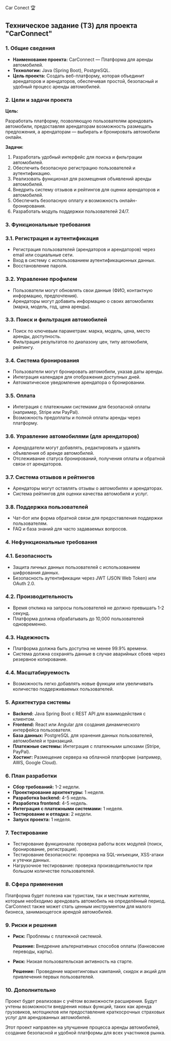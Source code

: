 Car Conect 🏆

## Техническое задание (ТЗ) для проекта **"CarConnect"**

### 1. Общие сведения

- **Наименование проекта:** CarConnect — Платформа для аренды автомобилей.
- **Технологии:** Java (Spring Boot), PostgreSQL.
- **Цель проекта:** Создать веб-платформу, которая объединит арендаторов и арендаторов, обеспечивая простой, безопасный и удобный процесс аренды автомобилей.

### 2. Цели и задачи проекта

**Цель:**

Разработать платформу, позволяющую пользователям арендовать автомобили, предоставляя арендаторам возможность размещать предложения, а арендаторам — выбирать и бронировать автомобили онлайн.

**Задачи:**

1. Разработать удобный интерфейс для поиска и фильтрации автомобилей.
2. Обеспечить безопасную регистрацию пользователей и аутентификацию.
3. Реализовать функционал для размещения объявлений аренды автомобилей.
4. Внедрить систему отзывов и рейтингов для оценки арендаторов и автомобилей.
5. Обеспечить безопасную оплату и возможность онлайн-бронирования.
6. Разработать модуль поддержки пользователей 24/7.

### 3. Функциональные требования

### 3.1. Регистрация и аутентификация

- Регистрация пользователей (арендаторов и арендаторов) через email или социальные сети.
- Вход в систему с использованием аутентификационных данных.
- Восстановление пароля.

### 3.2. Управление профилем

- Пользователи могут обновлять свои данные (ФИО, контактную информацию, предпочтения).
- Арендаторы могут добавить информацию о своих автомобилях (марка, модель, год, цена аренды).

### 3.3. Поиск и фильтрация автомобилей

- Поиск по ключевым параметрам: марка, модель, цена, место аренды, доступность.
- Фильтрация результатов по диапазону цен, типу автомобиля, рейтингу.

### 3.4. Система бронирования

- Пользователи могут бронировать автомобили, указав даты аренды.
- Интеграция календаря для отображения доступных дней.
- Автоматическое уведомление арендатора о бронировании.

### 3.5. Оплата

- Интеграция с платежными системами для безопасной оплаты (например, Stripe или PayPal).
- Возможность предоплаты и полной оплаты аренды через платформу.

### 3.6. Управление автомобилями (для арендаторов)

- Арендодатели могут добавлять, редактировать и удалять объявления об аренде автомобилей.
- Отслеживание статуса бронирований, получения оплаты и обратной связи от арендаторов.

### 3.7. Система отзывов и рейтингов

- Арендаторы могут оставлять отзывы о автомобилях и арендаторах.
- Система рейтингов для оценки качества автомобиля и услуг.

### 3.8. Поддержка пользователей

- Чат-бот или форма обратной связи для предоставления поддержки пользователям.
- FAQ и база знаний для часто задаваемых вопросов.

### 4. Нефункциональные требования

### 4.1. Безопасность

- Защита личных данных пользователей с использованием шифрования данных.
- Безопасность аутентификации через JWT (JSON Web Token) или OAuth 2.0.

### 4.2. Производительность

- Время отклика на запросы пользователей не должно превышать 1-2 секунд.
- Платформа должна обрабатывать до 10,000 пользователей одновременно.

### 4.3. Надежность

- Платформа должна быть доступна не менее 99.9% времени.
- Система должна сохранять данные в случае аварийных сбоев через резервное копирование.

### 4.4. Масштабируемость

- Возможность легко добавлять новые функции или увеличивать количество поддерживаемых пользователей.

### 5. Архитектура системы

- **Backend:** Java Spring Boot с REST API для взаимодействия с клиентом.
- **Frontend:** React или Angular для создания динамического интерфейса пользователя.
- **База данных:** PostgreSQL для хранения данных пользователей, автомобилей и транзакций.
- **Платежные системы:** Интеграция с платежными шлюзами (Stripe, PayPal).
- **Хостинг:** Размещение сервера на облачной платформе (например, AWS, Google Cloud).

### 6. План разработки

- **Сбор требований:** 1-2 недели.
- **Проектирование архитектуры:** 1 неделя.
- **Разработка backend:** 4-5 недель.
- **Разработка frontend:** 4-5 недель.
- **Интеграция с платежными системами:** 1 неделя.
- **Тестирование и отладка:** 2 недели.
- **Запуск проекта:** 1 неделя.

### 7. Тестирование

- Тестирование функционала: проверка работы всех модулей (поиск, бронирование, регистрация).
- Тестирование безопасности: проверка на SQL-инъекции, XSS-атаки и утечки данных.
- Нагрузочное тестирование: проверка производительности при большом количестве пользователей.

### 8. Сфера применения

Платформа будет полезна как туристам, так и местным жителям, которым необходимо арендовать автомобиль на определённый период. CarConnect также может стать ценным инструментом для малого бизнеса, занимающегося арендой автомобилей.

### 9. Риски и решения

- **Риск:** Проблемы с платежной системой.
    
    **Решение:** Внедрение альтернативных способов оплаты (банковские переводы, карты).
    
- **Риск:** Низкая пользовательская активность на старте.
    
    **Решение:** Проведение маркетинговых кампаний, скидок и акций для привлечения первых пользователей.
    

### 10. Дополнительно

Проект будет реализован с учётом возможности расширения. Будут учтены возможности внедрения новых функций, таких как аренда грузовиков, мотоциклов или предоставление краткосрочных страховых услуг для арендованных автомобилей.

Этот проект направлен на улучшение процесса аренды автомобилей, создание безопасной и удобной платформы для всех участников рынка.

